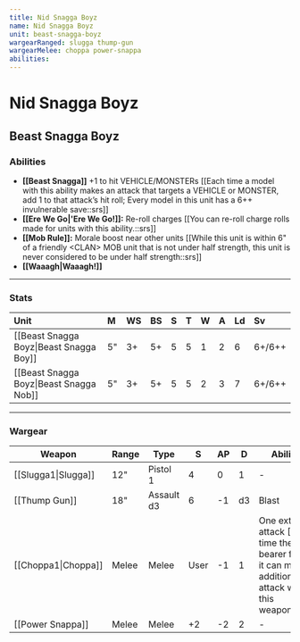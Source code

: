 ```yaml
---
title: Nid Snagga Boyz
name: Nid Snagga Boyz
unit: beast-snagga-boyz
wargearRanged: slugga thump-gun
wargearMelee: choppa power-snappa
abilities: 
---
```


# Nid Snagga Boyz
## Beast Snagga Boyz
### Abilities
- **[[Beast Snagga]]** +1 to hit VEHICLE/MONSTERs [[Each time a model with this ability makes an attack that targets a VEHICLE or MONSTER, add 1 to that attack’s hit roll; Every model in this unit has a 6++ invulnerable save::srs]]
- **[[Ere We Go\|'Ere We Go!]]:** Re-roll charges [[You can re-roll charge rolls made for units with this ability.::srs]]
- **[[Mob Rule]]:** Morale boost near other units [[While this unit is within 6" of a friendly \<CLAN> MOB unit that is not under half strength, this unit is never considered to be under half strength::srs]]
- **[[Waaagh\|Waaagh!]]**

---

### Stats

| Unit                                    | M   | WS  | BS  | S   | T   | W   | A   | Ld  | Sv  |
|:--------------------------------------- |:--- |:--- |:--- |:--- |:--- |:--- |:--- |:--- |:--- |
| [[Beast Snagga Boyz\|Beast Snagga Boy]] | 5"  | 3+  | 5+  | 5   | 5   | 1   | 2   | 6   | 6+/6++  | 
| [[Beast Snagga Boyz\|Beast Snagga Nob]] | 5"  | 3+  | 5+  | 5   | 5   | 2   | 3   | 7   | 6+/6++  |

---

### Wargear

| Weapon | Range | Type | S   | AP  | D   | Abilities |
| ------ | ----- | ---- | --- | --- | --- | --------- |
| [[Slugga1\|Slugga]] | 12"   | Pistol 1 | 4   | 0   | 1   | -         |
| [[Thump Gun]] | 18"   | Assault d3 | 6   | -1  | d3  | Blast     |
| [[Choppa1\|Choppa]] | Melee | Melee | User | -1  | 1   | One extra attack [[Each time the bearer fights, it can make 1 additional attack with this weapon.::srs]] | 
| [[Power Snappa]] | Melee | Melee | +2  | -2  | 2   | -         | 
